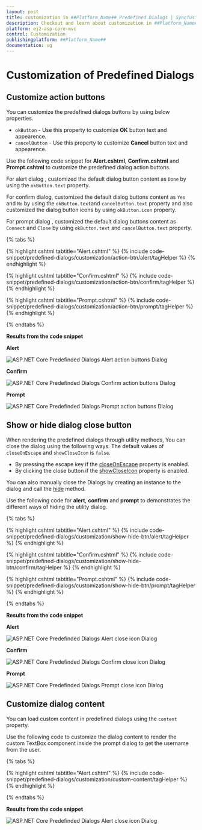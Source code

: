 ```yaml
---
layout: post
title: customization in ##Platform_Name## Predefined Dialogs | Syncfusion
description: Checkout and learn about customization in ##Platform_Name## Predefined Dialogs of Syncfusion Essential JS 2 and more details.
platform: ej2-asp-core-mvc
control: Customization
publishingplatform: ##Platform_Name##
documentation: ug
---
```


# Customization of Predefined Dialogs 

## Customize action buttons

You can customize the predefined dialogs buttons by using below properties.
* `okButton` - Use this property to customize **OK** button text and appearence.
* `cancelButton` - Use this property to customize **Cancel** button text and appearence.

Use the following code snippet for **Alert.cshtml**, **Confirm.cshtml** and **Prompt.cshtml** to customize the predefined dialog action buttons.

For alert dialog , customized the default dialog button content as `Done` by using the `okButton.text` property.

For confirm dialog, customized the default dialog buttons content as `Yes` and `No` by using the `okButton.text`and `cancelButton.text` property and also customized the dialog button icons by using `okButton.icon` property.

For prompt dialog , customized the default dialog buttons content as `Connect` and `Close` by using `okButton.text` and `cancelButton.text` property.


{% tabs %}

{% highlight cshtml tabtitle="Alert.cshtml" %}
{% include code-snippet/predefined-dialogs/customization/action-btn/alert/tagHelper %}
{% endhighlight %}

{% highlight cshtml tabtitle="Confirm.cshtml" %}
{% include code-snippet/predefined-dialogs/customization/action-btn/confirm/tagHelper %}
{% endhighlight %}

{% highlight cshtml tabtitle="Prompt.cshtml" %}
{% include code-snippet/predefined-dialogs/customization/action-btn/prompt/tagHelper %}
{% endhighlight %}

{% endtabs %}

**Results from the code snippet**

**Alert**

![ASP.NET Core Predefinded Dialogs Alert action buttons Dialog](./images/asp-core-mvc-predefinded-dialogs-alert-custom-action-btn.png)

**Confirm**

![ASP.NET Core Predefinded Dialogs Confirm action buttons Dialog](./images/asp-core-mvc-predefinded-dialogs-confirm-custom-action-btn.png)

**Prompt**

![ASP.NET Core Predefinded Dialogs Prompt action buttons Dialog](./images/asp-core-mvc-predefinded-dialogs-prompt-custom-action-btn.png)

## Show or hide dialog close button 

When rendering the predefined dialogs through utility methods, You can close the dialog using the following ways. The default values of `closeOnEscape` and `showCloseIcon` is `false`.

* By pressing the escape key if the [closeOnEscape](https://ej2.syncfusion.com/documentation/api/dialog/#closeonescape) property is enabled.
* By clicking the close button if the [showCloseIcon](https://ej2.syncfusion.com/documentation/api/dialog/#showcloseicon) property is enabled.

You can also manually close the Dialogs by creating an instance to the dialog and call the [hide](https://ej2.syncfusion.com/documentation/api/dialog/#hide) method.

Use the following code for **alert**, **confirm** and **prompt** to demonstrates the different ways of hiding the utility dialog.


{% tabs %}

{% highlight cshtml tabtitle="Alert.cshtml" %}
{% include code-snippet/predefined-dialogs/customization/show-hide-btn/alert/tagHelper %}
{% endhighlight %}

{% highlight cshtml tabtitle="Confirm.cshtml" %}
{% include code-snippet/predefined-dialogs/customization/show-hide-btn/confirm/tagHelper %}
{% endhighlight %}

{% highlight cshtml tabtitle="Prompt.cshtml" %}
{% include code-snippet/predefined-dialogs/customization/show-hide-btn/prompt/tagHelper %}
{% endhighlight %}

{% endtabs %}

**Results from the code snippet**

**Alert**

![ASP.NET Core Predefinded Dialogs Alert close icon Dialog](./images/asp-core-mvc-predefinded-dialogs-alert-show-hide-btn.png)

**Confirm**

![ASP.NET Core Predefinded Dialogs Confirm close icon Dialog](./images/asp-core-mvc-predefinded-dialogs-confirm-show-hide-btn.png)

**Prompt**

![ASP.NET Core Predefinded Dialogs Prompt close icon Dialog](./images/asp-core-mvc-predefinded-dialogs-prompt-show-hide-btn.png)

## Customize dialog content

You can load custom content in predefined dialogs using the `content` property.

Use the following code to customize the dialog content to render the custom TextBox component inside the prompt dialog to get the username from the user.


{% tabs %}

{% highlight cshtml tabtitle="Alert.cshtml" %}
{% include code-snippet/predefined-dialogs/customization/custom-content/tagHelper %}
{% endhighlight %}

{% endtabs %}

**Results from the code snippet**

![ASP.NET Core Predefinded Dialogs Alert close icon Dialog](./images/asp-core-mvc-predefinded-dialogs-confirm-custom-content.png)